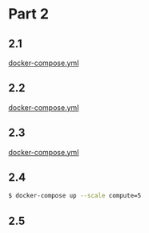 # Part 2

## 2.1

[docker-compose.yml](/part2/yml/2.1_docker-compose.yml)

## 2.2

[docker-compose.yml](/part2/yml/2.2_docker-compose.yml)

## 2.3

[docker-compose.yml](/part2/yml/2.3_docker-compose.yml)

## 2.4

```bash
$ docker-compose up --scale compute=5
```

## 2.5
